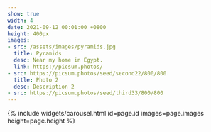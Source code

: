 ```yaml
---
show: true
width: 4
date: 2021-09-12 00:01:00 +0800
height: 400px
images:
- src: /assets/images/pyramids.jpg
  title: Pyramids
  desc: Near my home in Egypt.
  link: https://picsum.photos/
- src: https://picsum.photos/seed/second22/800/800
  title: Photo 2
  desc: Description 2
- src: https://picsum.photos/seed/third33/800/800
---
```


{% include widgets/carousel.html id=page.id images=page.images height=page.height %}
